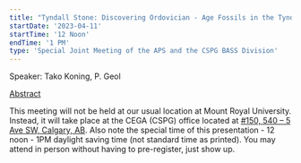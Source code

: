 ```yaml
---
title: "Tyndall Stone: Discovering Ordovician - Age Fossils in the Tyndall in Calgary's Downtown and Inner - City Areas."
startDate: '2023-04-11'
startTime: '12 Noon'
endTime: '1 PM'
type: 'Special Joint Meeting of the APS and the CSPG BASS Division'
---
```


Speaker: Tako Koning, P. Geol

[Abstract](/presentationAbstracts/koning2.pdf)

This meeting will not be held at our usual location at Mount Royal University. Instead, it will take place at the CEGA (CSPG) office located at [#150, 540 – 5 Ave SW, Calgary, AB](https://www.google.com/maps/place/540+5+Ave+SW+%23150,+Calgary,+AB+T2P+0M2/@51.0489433,-114.0757419,17z/data=!3m1!4b1!4m6!3m5!1s0x53716ffb35f9d115:0x6dbeae9d6eee5b58!8m2!3d51.04894!4d-114.073167!16s%2Fg%2F11qqn7slhl?entry=ttu). Also note the special time of this presentation - 12 noon - 1PM daylight saving time (not standard time as printed). You may attend in person without having to pre-register, just show up.
